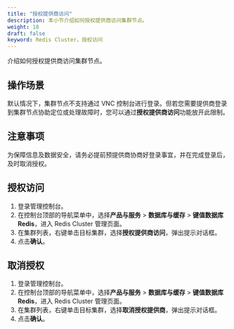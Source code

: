 ```yaml
---
title: "授权提供商访问"
description: 本小节介绍如何授权提供商访问集群节点。 
weight: 18
draft: false
keyword: Redis Cluster，授权访问
---
```


介绍如何授权提供商访问集群节点。

## 操作场景

默认情况下，集群节点不支持通过 VNC 控制台进行登录。但若您需要提供商登录到集群节点协助定位或处理故障时，您可以通过**授权提供商访问**功能放开此限制。

## 注意事项

为保障信息及数据安全，请务必提前预提供商协商好登录事宜，并在完成登录后，及时取消授权。

## 授权访问

1. 登录管理控制台。
2. 在控制台顶部的导航菜单中，选择**产品与服务** > **数据库与缓存** > **键值数据库 Redis**，进入 Redis Cluster 管理页面。
3. 在集群列表，右键单击目标集群，选择**授权提供商访问**，弹出提示对话框。
4. 点击**确认**。

## 取消授权

1. 登录管理控制台。
2. 在控制台顶部的导航菜单中，选择**产品与服务** > **数据库与缓存** > **键值数据库 Redis**，进入 Redis Cluster 管理页面。
3. 在集群列表，右键单击目标集群，选择**取消授权提供商**，弹出提示对话框。
4. 点击**确认**。
